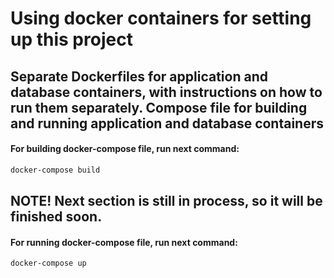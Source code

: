# Using docker containers for setting up this project
## Separate Dockerfiles for application and database containers, with instructions on how to run them separately. Compose file for building and running application and database containers
#### For building docker-compose file, run next command:
```bash
docker-compose build
```
## NOTE! Next section is still in process, so it will be finished soon.
#### For running docker-compose file, run next command:
```bash
docker-compose up
```
